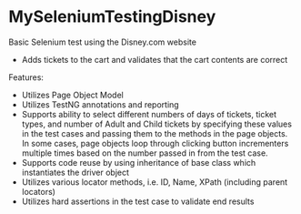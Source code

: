 # MySeleniumTestingDisney

Basic Selenium test using the Disney.com website 
- Adds tickets to the cart and validates that the cart contents are correct

Features:  
* Utilizes Page Object Model
* Utilizes TestNG annotations and reporting
* Supports ability to select different numbers of days of tickets, ticket types, and number of Adult and Child tickets by 
  specifying these values in the test cases and passing them to the methods in the page objects. In some cases, page objects loop through clicking button incrementers multiple times based on the number passed in from the test case.
* Supports code reuse by using inheritance of base class which instantiates the driver object
* Utilizes various locator methods, i.e. ID, Name, XPath (including parent locators)
* Utilizes hard assertions in the test case to validate end results
